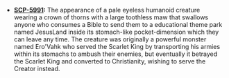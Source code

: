 - **[SCP-5991](https://scponecanonproject.fandom.com/wiki/SCP-5991-%E2%84%96 "w:c:scponecanonproject:SCP-5991-№"):** The appearance of a pale eyeless humanoid creature wearing a crown of thorns with a large toothless maw that swallows anyone who consumes a Bible to send them to a educational theme park named JesusLand inside its stomach-like pocket-dimension which they can leave any time. The creature was originally a powerful monster named Ero'Vahk who served the Scarlet King by transporting his armies within its stomachs to ambush their enemies, but eventually it betrayed the Scarlet King and converted to Christianity, wishing to serve the Creator instead.